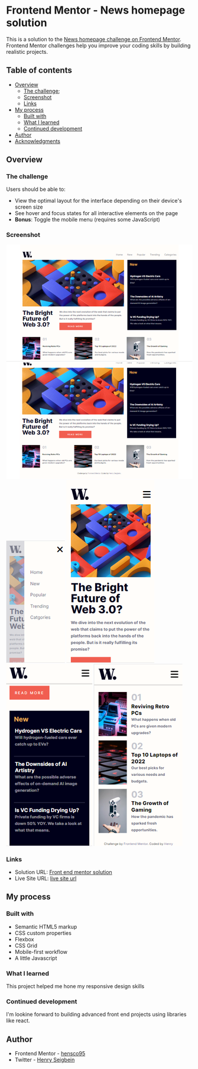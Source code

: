 # Frontend Mentor - News homepage solution

This is a solution to the [News homepage challenge on Frontend Mentor](https://www.frontendmentor.io/challenges/news-homepage-H6SWTa1MFl). Frontend Mentor challenges help you improve your coding skills by building realistic projects. 

## Table of contents

- [Overview](#overview)
  - [The challenge](#the-challenge);
  - [Screenshot](#screenshot)
  - [Links](#links)
- [My process](#my-process)
  - [Built with](#built-with)
  - [What I learned](#what-i-learned)
  - [Continued development](#continued-development)
- [Author](#author)
- [Acknowledgments](#acknowledgments)


## Overview

### The challenge

Users should be able to:

- View the optimal layout for the interface depending on their device's screen size
- See hover and focus states for all interactive elements on the page
- **Bonus**: Toggle the mobile menu (requires some JavaScript)

### Screenshot

![](./solution/desktop%20view%201.png)
![](/solution/desktop%20view%202.png)
![](./solution/mobile%20nav.png)
![](./solution/Mobile%20View%201.png)
![](./solution/mobile%20view%202.png)
![](./solution/mobile%20view%203.png)



### Links

- Solution URL: [Front end mentor solution](https://www.frontendmentor.io/solutions/news-homepage-using-responsive-css-and-javascript-cQfDFinCeO)
- Live Site URL: [live site url](https://news-home-page-frontendmentor.netlify.app/)

## My process

### Built with

- Semantic HTML5 markup
- CSS custom properties
- Flexbox
- CSS Grid
- Mobile-first workflow
- A little Javascript


### What I learned

This project helped me hone my responsive design skills


### Continued development

I'm lookine forward to building advanced front end projects using libraries like react. 

## Author

- Frontend Mentor - [hensco95](https://www.frontendmentor.io/profile/hensco95)
- Twitter - [Henry Seigbein](https://twitter.com/ekiye_s)


